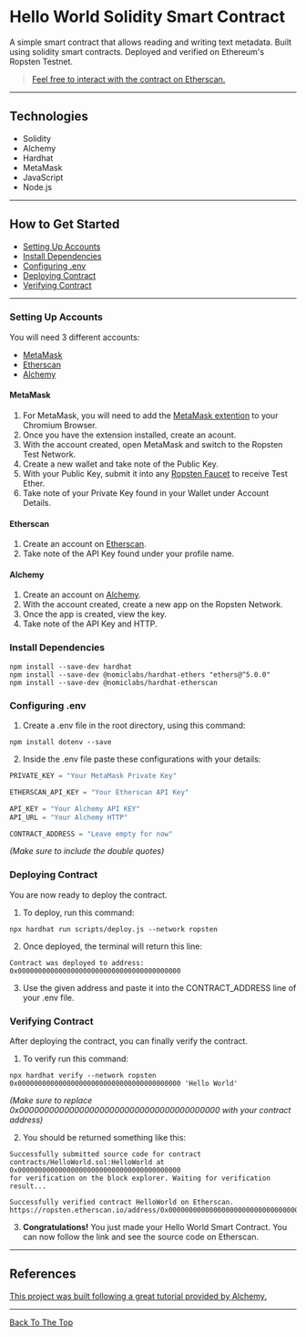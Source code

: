 # Hello World Solidity Smart Contract

A simple smart contract that allows reading and writing text metadata. Built using solidity smart contracts. Deployed and verified on Ethereum's Ropsten Testnet.

> [Feel free to interact with the contract on Etherscan.](https://ropsten.etherscan.io/address/0x01dF58cCb7e14244f72D1024A93A236B40Ad3073#code)

---

## Technologies

- Solidity
- Alchemy
- Hardhat
- MetaMask
- JavaScript
- Node.js



---

## How to Get Started


- [Setting Up Accounts](#technologies)
- [Install Dependencies](#install-dependencies)
- [Configuring .env](#configuring-env)
- [Deploying Contract](#deploying-contract)
- [Verifying Contract](#verifying-contract)

---




### Setting Up Accounts
You will need 3 different accounts:
- [MetaMask](#metamask)
- [Etherscan](#etherscan)
- [Alchemy](#alchemy)
#### MetaMask
1. For MetaMask, you will need to add the [MetaMask extention](https://chrome.google.com/webstore/detail/metamask/nkbihfbeogaeaoehlefnkodbefgpgknn) to your Chromium Browser.
2. Once you have the extension installed, create an acount.
3. With the account created, open MetaMask and switch to the Ropsten Test Network.
4. Create a new wallet and take note of the Public Key.
5. With your Public Key, submit it into any [Ropsten Faucet](https://faucet.dimensions.network/) to receive Test Ether.
6. Take note of your Private Key found in your Wallet under Account Details.

#### Etherscan
1. Create an account on [Etherscan](https://etherscan.io/).
2. Take note of the API Key found under your profile name.
#### Alchemy
1. Create an account on [Alchemy](https://www.alchemy.com/).
2. With the account created, create a new app on the Ropsten Network.
3. Once the app is created, view the key.
4. Take note of the API Key and HTTP.

### Install Dependencies

```
npm install --save-dev hardhat
npm install --save-dev @nomiclabs/hardhat-ethers "ethers@^5.0.0"
npm install --save-dev @nomiclabs/hardhat-etherscan
```

### Configuring .env
1. Create a .env file in the root directory, using this command:
```
npm install dotenv --save
```
2. Inside the .env file paste these configurations with your details:
```javascript
PRIVATE_KEY = "Your MetaMask Private Key"

ETHERSCAN_API_KEY = "Your Etherscan API Key"

API_KEY = "Your Alchemy API KEY"
API_URL = "Your Alchemy HTTP"

CONTRACT_ADDRESS = "Leave empty for now"
```
*(Make sure to include the double quotes)*



### Deploying Contract
You are now ready to deploy the contract. 
1. To deploy, run this command:
```
npx hardhat run scripts/deploy.js --network ropsten
```
2. Once deployed, the terminal will return this line:
```
Contract was deployed to address:  
0x0000000000000000000000000000000000000000
```
3. Use the given address and paste it into the CONTRACT_ADDRESS line of your .env file.

### Verifying Contract
After deploying the contract, you can finally verify the contract.
1. To verify run this command:
```
npx hardhat verify --network ropsten 0x0000000000000000000000000000000000000000 'Hello World'
```
*(Make sure to replace 0x0000000000000000000000000000000000000000 with your contract address)*

2. You should be returned something like this:
```
Successfully submitted source code for contract
contracts/HelloWorld.sol:HelloWorld at 0x0000000000000000000000000000000000000000
for verification on the block explorer. Waiting for verification result...

Successfully verified contract HelloWorld on Etherscan.
https://ropsten.etherscan.io/address/0x0000000000000000000000000000000000000000#code
```
3. **Congratulations!** You just made your Hello World Smart Contract. You can now follow the link and see the source code on Etherscan. 
---

## References

[This project was built following a great tutorial provided by Alchemy.](https://www.youtube.com/watch?v=g73EGNKatDw&list=PLMj8NvODurfGgDJG-qQWyKtqTxJyRGI0i)

---
[Back To The Top](#hello-world-solidity-smart-contract)